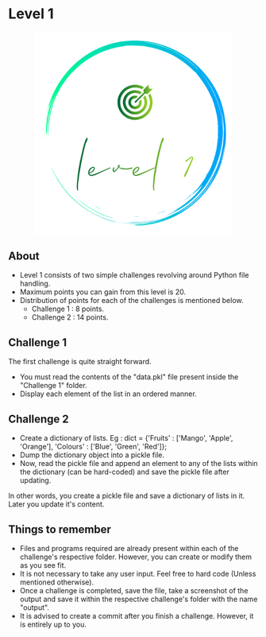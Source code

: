 # Level 1

<p align="center">
    <img src="..\..\assets\Level1Logo.png" alt="Level 1 Logo" width="400px">
</p>

## About

- Level 1 consists of two simple challenges revolving around Python file handling.
- Maximum points you can gain from this level is 20.
- Distribution of points for each of the challenges is mentioned below.
    - Challenge 1 : 8 points.
    - Challenge 2 : 14 points.

## Challenge 1

The first challenge is quite straight forward. 
- You must read the contents of the "data.pkl" file present inside the "Challenge 1" folder.
- Display each element of the list in an ordered manner.

## Challenge 2

- Create a dictionary of lists. Eg : dict = {'Fruits' : ['Mango', 'Apple', 'Orange'], 'Colours' : ['Blue', 'Green', 'Red']};
- Dump the dictionary object into a pickle file.
- Now, read the pickle file and append an element to any of the lists within the dictionary (can be hard-coded) and save the pickle file after updating. 

In other words, you create a pickle file and save a dictionary of lists in it. Later you update it's content.

## Things to remember

- Files and programs required are already present within each of the challenge's respective folder. However, you can create or modify them as you see fit.
- It is not necessary to take any user input. Feel free to hard code (Unless mentioned otherwise).
- Once a challenge is completed, save the file, take a screenshot of the output and save it within the respective challenge's folder with the name "output".
- It is advised to create a commit after you finish a challenge. However, it is entirely up to you.